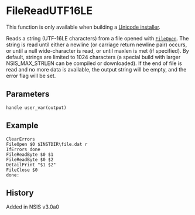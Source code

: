 # FileReadUTF16LE

This function is only available when building a [Unicode installer][1].

Reads a string (UTF-16LE characters) from a file opened with [`FileOpen`][2]. The string is read until either a newline (or carriage return newline pair) occurs, or until a null wide-character is read, or until maxlen is met (if specified). By default, strings are limited to 1024 characters (a special build with larger NSIS\_MAX\_STRLEN can be compiled or downloaded). If the end of file is read and no more data is available, the output string will be empty, and the error flag will be set.

## Parameters

    handle user_var(output)

## Example

    ClearErrors
    FileOpen $0 $INSTDIR\file.dat r
    IfErrors done
    FileReadByte $0 $1
    FileReadByte $0 $2
    DetailPrint "$1 $2"
    FileClose $0
    done:

## History

Added in NSIS v3.0a0

[1]: http://nsis.sourceforge.net/Docs/Chapter1.html#1.4
[2]: FileOpen.md